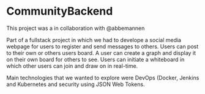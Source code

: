 
# CommunityBackend
This project was a in collaboration with @abbemannen

Part of a fullstack project in which we had to develope a social media webpage for users to register and send messages to others. Users can post to their own or others users board. A user can create a graph and display it on their own board for others to see. Users can initiate a whiteboard in which other users can join and draw on in real-time.

Main technologies that we wanted to explore were DevOps (Docker, Jenkins and Kubernetes and security using JSON Web Tokens.
